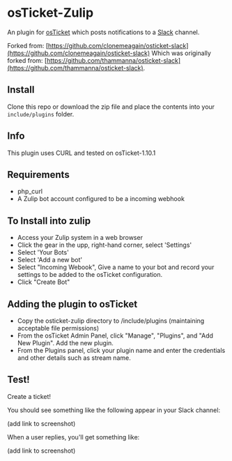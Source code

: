 osTicket-Zulip
==============
An plugin for [osTicket](https://osticket.com) which posts notifications to a [Slack](https://slack.com) channel.

Forked from: [https://github.com/clonemeagain/osticket-slack](https://github.com/clonemeagain/osticket-slack)
Which was originally forked from: [https://github.com/thammanna/osticket-slack](https://github.com/thammanna/osticket-slack).

Install
--------
Clone this repo or download the zip file and place the contents into your `include/plugins` folder.

Info
------
This plugin uses CURL and tested on osTicket-1.10.1

## Requirements
- php_curl
- A Zulip bot account configured to be a incoming webhook

## To Install into zulip 
- Access your Zulip system in a web browser
- Click the gear in the upp, right-hand corner, select 'Settings'
- Select 'Your Bots'
- Select 'Add a new bot'
- Select "Incoming Webook", Give a name to your bot and record your settings to be added to the osTicket configuration.
- Click "Create Bot"

## Adding the plugin to osTicket
- Copy the osticket-zulip directory to <osticker base directory>/include/plugins (maintaining acceptable file permissions)
- From the osTicket Admin Panel, click "Manage", "Plugins", and "Add New Plugin". Add the new plugin.
- From the Plugins panel, click your plugin name and enter the credentials and other details such as stream name.


## Test!
Create a ticket!

You should see something like the following appear in your Slack channel:

(add link to screenshot)

When a user replies, you'll get something like:

(add link to screenshot)

